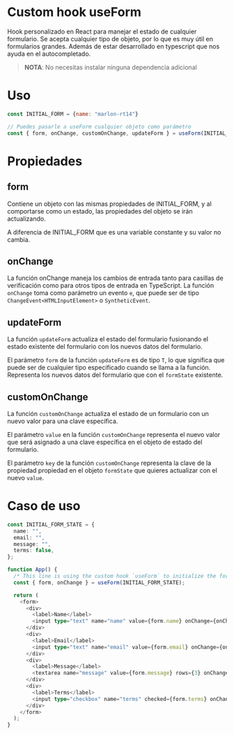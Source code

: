 # Custom hook useForm

Hook personalizado en React para manejar el estado de cualquier formulario. Se acepta cualquier tipo de objeto, por lo que es muy útil en formularios grandes. Además de estar desarrollado en typescript que nos ayuda en el autocompletado.

> **NOTA**: No necesitas instalar ninguna dependencia adicional

# Uso

```js
const INITIAL_FORM = {name: "marlon-rt14"}

// Puedes pasarle a useForm cualquier objeto como parámetro
const { form, onChange, customOnChange, updateForm } = useForm(INITIAL_FORM);
```

# Propiedades

## form
Contiene un objeto con las mismas propiedades de INITIAL_FORM, y al comportarse como un estado, las propiedades del objeto se irán actualizando. 

A diferencia de INITIAL_FORM que es una variable constante y su valor no cambia. 

## onChange
La función onChange maneja los cambios de entrada tanto para casillas de verificación como para otros tipos de entrada en TypeScript. La función `onChange` toma como parámetro un evento `e`, que puede ser de tipo `ChangeEvent<HTMLInputElement>` o `SyntheticEvent`.

## updateForm
La función `updateForm` actualiza el estado del formulario fusionando el estado existente del formulario
con los nuevos datos del formulario.

El parámetro `form` de la función `updateForm` es de tipo `T`, lo que significa que puede ser de cualquier tipo especificado cuando se llama a la función. Representa los nuevos datos del formulario que con el `formState` existente.

## customOnChange
La función `customOnChange` actualiza el estado de un formulario con un nuevo valor para una clave específica.

El parámetro `value` en la función `customOnChange` representa el nuevo valor que será asignado a una clave específica en el objeto de estado del formulario.

El parámetro `key` de la función `customOnChange` representa la clave de la propiedad propiedad en el objeto `formState` que quieres actualizar con el nuevo `value`.

# Caso de uso
```ts
const INITIAL_FORM_STATE = {
  name: "",
  email: "",
  message: "",
  terms: false,
};

function App() {
  /* This line is using the custom hook `useForm` to initialize the form state and provide a function to handle changes to the form fields. */
  const { form, onChange } = useForm(INITIAL_FORM_STATE);

  return (
    <form>
      <div>
        <label>Name</label>
        <input type="text" name="name" value={form.name} onChange={onChange} />
      </div>
      <div>
        <label>Email</label>
        <input type="text" name="email" value={form.email} onChange={onChange} />
      </div>
      <div>
        <label>Message</label>
        <textarea name="message" value={form.message} rows={3} onChange={onChange} />
      </div>
      <div>
        <label>Terms</label>
        <input type="checkbox" name="terms" checked={form.terms} onChange={onChange} />
      </div>
    </form>
  );
}
```

